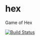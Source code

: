hex
===

Game of Hex

[![Build Status](https://travis-ci.org/pbevin/hex.png?branch=master)](https://travis-ci.org/pbevin/hex)
